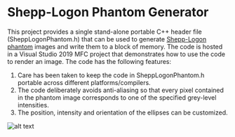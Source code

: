 # Shepp-Logon Phantom Generator

This project provides a single stand-alone portable C++ header file (SheppLogonPhantom.h) that can be used to generate [Shepp-Logon phantom](https://en.wikipedia.org/wiki/Shepp%E2%80%93Logan_phantom) images and write them to a block of memory. The code is hosted in a Visual Studio 2019 MFC project that demonstrates how to use the code to render an image. The code has the following features:
1) Care has been taken to keep the code in SheppLogonPhantom.h portable across different platforms/compilers. 
2) The code deliberately avoids anti-aliasing so that every pixel contained in the phantom image corresponds to one of the specified grey-level intensities.
3) The position, intensity and orientation of the ellipses can be customized.

![alt text](https://github.com/nodecomplete/SheppLogon/blob/master/PhantomImage.jpg)

 
